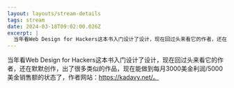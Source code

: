 ```yaml
---
layout: layouts/stream-details
tags: stream
date: 2024-03-18T09:02:00.026Z
excerpt: |
  当年看Web Design for Hackers这本书入门设计了设计，现在回过头来看它的作者，还在默默创作，出了...
---
```

当年看Web Design for Hackers这本书入门设计了设计，现在回过头来看它的作者，还在默默创作，出了很多类似的作品，现在能做到每月3000美金利润/5000美金销售额的状态了，作者网站：https://kadavy.net/。
